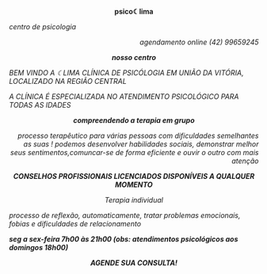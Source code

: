 <p align=center><b>psico☾lima</b></p>   
<i>centro de psicologia<em>  

<p align=right><i>agendamento online (42) 99659245</i>   
  
<p align=center><b>nosso centro </b> </p>          
<i> BEM VINDO A ☾LIMA CLÍNICA DE PSICÓLOGIA EM UNIÃO
DA VITÓRIA, LOCALIZADO NA REGIÃO CENTRAL</i>
<p align=left><i> A CLÍNICA É ESPECIALIZADA NO ATENDIMENTO
PSICOLÓGICO PARA TODAS AS IDADES </i></p>

<p align=center><b>compreendendo a terapia em grupo</b> </p>    
      <p align=right><i>processo terapêutico para várias pessoas
com dificuldades semelhantes as suas !
podemos desenvolver habilidades sociais, demonstrar melhor seus
sentimentos,comuncar-se de forma eficiente e ouvir o outro
com mais atenção </i>

<p align=center><b>CONSELHOS PROFISSIONAIS LICENCIADOS
DISPONÍVEIS A QUALQUER MOMENTO</b> </p>
<p align=center><i> Terapia individual</i> 

<i> processo de reflexão, automaticamente, tratar problemas
emocionais, fobias e dificuldades de relacionamento</i>

<b> seg a sex-feira 7h00 às 21h00
(obs: atendimentos psicológicos aos domingos 18h00)</b>

<p align=center><b> AGENDE SUA CONSULTA! </b>
